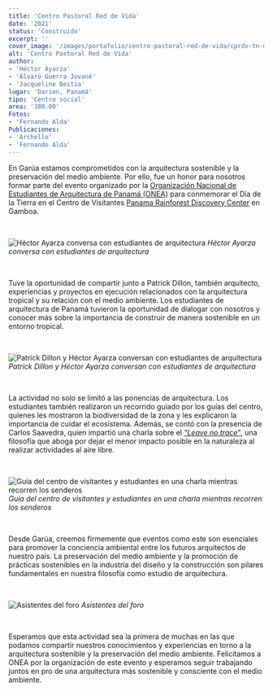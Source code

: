 ```yaml
---
title: 'Centro Pastoral Red de Vida'
date: '2021'
status: 'Construido'
excerpt: ''
cover_image: '/images/portafolio/centro-pastoral-red-de-vida/cprdv-tn-min.jpeg'
alt: 'Centro Pastoral Red de Vida'
author:
- 'Héctor Ayarza'
- 'Álvaro Guerra Jované'
- 'Jacqueline Beitia'
lugar: 'Darien, Panamá'
tipo: 'Centro social'
area: '380.00'
Fotos:
- 'Fernando Alda'
Publicaciones:
- 'Archello'
- 'Fernando Alda'
---
```


En Garúa estamos comprometidos con la arquitectura sostenible y la preservación del medio ambiente. Por ello, fue un honor para nosotros formar parte del evento organizado por la <a href="https://instagram.com/oneapanama" target="_blank"> <u>Organización Nacional de Estudiantes de Arquitectura de Panamá (ONEA)</u></a> para conmemorar el Día de la Tierra en el Centro de Visitantes <a href="https://pipelineroad.org/en/" target="_blank"><u>Panama Rainforest Discovery Center</u></a> en Gamboa.

<br />

![Héctor Ayarza conversa con estudiantes de arquitectura](/images/posts/dia-de-la-tierra-2023/DSC08373.jpg)
*Héctor Ayarza conversa con estudiantes de arquitectura*

<br />

Tuve la oportunidad de compartir junto a Patrick Dillon, también arquitecto, experiencias y proyectos en ejecución relacionados con la arquitectura tropical y su relación con el medio ambiente. Los estudiantes de arquitectura de Panamá tuvieron la oportunidad de dialogar con nosotros y conocer más sobre la importancia de construir de manera sostenible en un entorno tropical.

<br />

![Patrick Dillon y Héctor Ayarza conversan con estudiantes de arquitectura](/images/posts/dia-de-la-tierra-2023/DSC08385.jpg)
*Patrick Dillon y Héctor Ayarza conversan con estudiantes de arquitectura*

<br />

La actividad no solo se limitó a las ponencias de arquitectura. Los estudiantes también realizaron un recorrido guiado por los guías del centro, quienes les mostraron la biodiversidad de la zona y les explicaron la importancia de cuidar el ecosistema. Además, se contó con la presencia de Carlos Saavedra, quien impartió una charla sobre el <a href="https://lnt.org/" target="_blank"><u>*"Leave no trace"*</u></a>, una filosofía que aboga por dejar el menor impacto posible en la naturaleza al realizar actividades al aire libre.

<br />

![Guía del centro de visitantes y estudiantes en una charla mientras recorren los senderos](/images/posts/dia-de-la-tierra-2023/DSC08418.jpg)
*Guía del centro de visitantes y estudiantes en una charla mientras recorren los senderos*

<br />

Desde Garúa, creemos firmemente que eventos como este son esenciales para promover la conciencia ambiental entre los futuros arquitectos de nuestro país. La preservación del medio ambiente y la promoción de prácticas sostenibles en la industria del diseño y la construcción son pilares fundamentales en nuestra filosofía como estudio de arquitectura.

<br />

![Asistentes del foro](/images/posts/dia-de-la-tierra-2023/DSC08378.jpg)
*Asistentes del foro*

<br />

Esperamos que esta actividad sea la primera de muchas en las que podamos compartir nuestros conocimientos y experiencias en torno a la arquitectura sostenible y la preservación del medio ambiente. Felicitamos a ONEA por la organización de este evento y esperamos seguir trabajando juntos en pro de una arquitectura más sostenible y consciente con el medio ambiente.